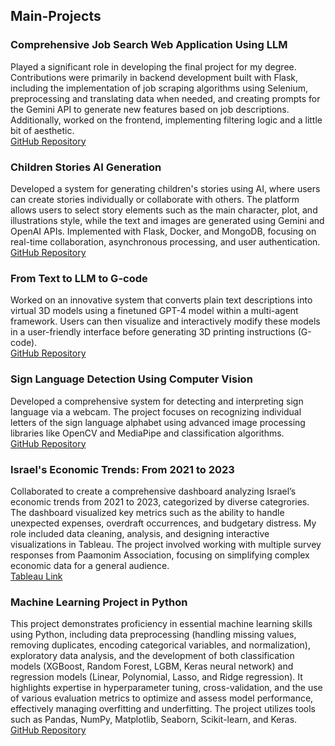## Main-Projects

### Comprehensive Job Search Web Application Using LLM
Played a significant role in developing the final project for my degree. Contributions were primarily in backend development built with Flask, including the implementation of job scraping algorithms using Selenium, preprocessing and translating data when needed, and creating prompts for the Gemini API to generate new features based on job descriptions. Additionally, worked on the frontend, implementing filtering logic and a little bit of aesthetic. <br>
[GitHub Repository](https://github.com/shaik1201/Final-Project)

### Children Stories AI Generation
Developed a system for generating children's stories using AI, where users can create stories individually or collaborate with others. The platform allows users to select story elements such as the main character, plot, and illustrations style, while the text and images are generated using Gemini and OpenAI APIs. Implemented with Flask, Docker, and MongoDB, focusing on real-time collaboration, asynchronous processing, and user authentication. <br>
[GitHub Repository](https://github.com/oren1996/MLOps)

### From Text to LLM to G-code
Worked on an innovative system that converts plain text descriptions into virtual 3D models using a finetuned GPT-4 model within a multi-agent framework. Users can then visualize and interactively modify these models in a user-friendly interface before generating 3D printing instructions (G-code). <br>
[GitHub Repository](https://github.com/oren1996/Text_To_LLM_To_3D)

### Sign Language Detection Using Computer Vision
Developed a comprehensive system for detecting and interpreting sign language via a webcam. The project focuses on recognizing individual letters of the sign language alphabet using advanced image processing libraries like OpenCV and MediaPipe and classification algorithms. <br>
[GitHub Repository](https://github.com/oren1996/SignLanguageDetection)

### Israel's Economic Trends: From 2021 to 2023
Collaborated to create a comprehensive dashboard analyzing Israel’s economic trends from 2021 to 2023, categorized by diverse categrories. The dashboard visualized key metrics such as the ability to handle unexpected expenses, overdraft occurrences, and budgetary distress. My role included data cleaning, analysis, and designing interactive visualizations in Tableau. The project involved working with multiple survey responses from Paamonim Association, focusing on simplifying complex economic data for a general audience. <br>
[Tableau Link](https://public.tableau.com/views/Team21Submission01_10/Dashboard?:language=fr-FR&:sid=&:redirect=auth&:display_count=n&:origin=viz_share_link)

### Machine Learning Project in Python
This project demonstrates proficiency in essential machine learning skills using Python, including data preprocessing (handling missing values, removing duplicates, encoding categorical variables, and normalization), exploratory data analysis, and the development of both classification models (XGBoost, Random Forest, LGBM, Keras neural network) and regression models (Linear, Polynomial, Lasso, and Ridge regression). It highlights expertise in hyperparameter tuning, cross-validation, and the use of various evaluation metrics to optimize and assess model performance, effectively managing overfitting and underfitting. The project utilizes tools such as Pandas, NumPy, Matplotlib, Seaborn, Scikit-learn, and Keras.<br>
[GitHub Repository](https://github.com/oren1996/Classification-RegressionTasks)


